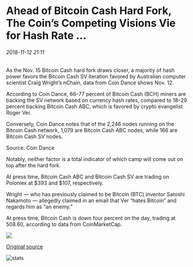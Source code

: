 # Ahead of Bitcoin Cash Hard Fork, The Coin’s Competing Visions Vie for Hash Rate ...

###### 2018-11-12 21:11

As the Nov. 15 Bitcoin Cash hard fork draws closer, a majority of hash power favors the Bitcoin Cash SV iteration favored by Australian computer scientist Craig Wright’s nChain, data from Coin Dance shows Nov. 12.

According to Coin Dance, 66–77 percent of Bitcoin Cash (BCH) miners are backing the SV network based on currency hash rates, compared to 18–29 percent backing Bitcoin Cash ABC, which is favored by crypto evangelist Roger Ver.

Conversely, Coin Dance notes that of the 2,246 nodes running on the Bitcoin Cash network, 1,079 are Bitcoin Cash ABC nodes, while 166 are Bitcoin Cash SV nodes.

Source: Coin Dance

Notably, neither factor is a total indicator of which camp will come out on top after the hard fork.

At press time, Bitcoin Cash ABC and Bitcoin Cash SV are trading on Poloniex at $393 and $107, respectively.

Wright — who has previously claimed to be Bitcoin (BTC) inventor Satoshi Nakamoto — allegedly claimed in an email that Ver “hates Bitcoin” and regards him as “an enemy.”

At press time, Bitcoin Cash is down four percent on the day, trading at 508.60, according to data from CoinMarketCap.

![](https://s3.cointelegraph.com/storage/uploads/view/227dde18648fc21a48367cf1b20ee54a.png)

[Original source](https://cointelegraph.com/news/ahead-of-bitcoin-cash-hard-fork-the-coins-competing-visions-vie-for-hash-rate)

![stats](https://c.statcounter.com/11760860/0/a89fa40b/1/ "stats")